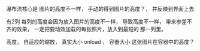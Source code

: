 瀑布流核心是 图片的高度不一样， 手动的得到图片的高度？， 并反映到界面上去

有2列 每列的高度会因为放入图片的高度不一样， 导致高度不一样，
带来参差不齐的效果， 一定把要动效加载的每张照片，放入到最短的
那一列里。

高度， 自适应的缩放， 真实大小 onload ， 容器大小 
这张图片在容器中的高度？  